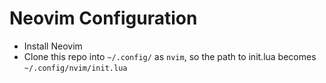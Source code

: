 # Neovim Configuration

- Install Neovim
- Clone this repo into `~/.config/` as `nvim`, so the path to init.lua becomes `~/.config/nvim/init.lua`
